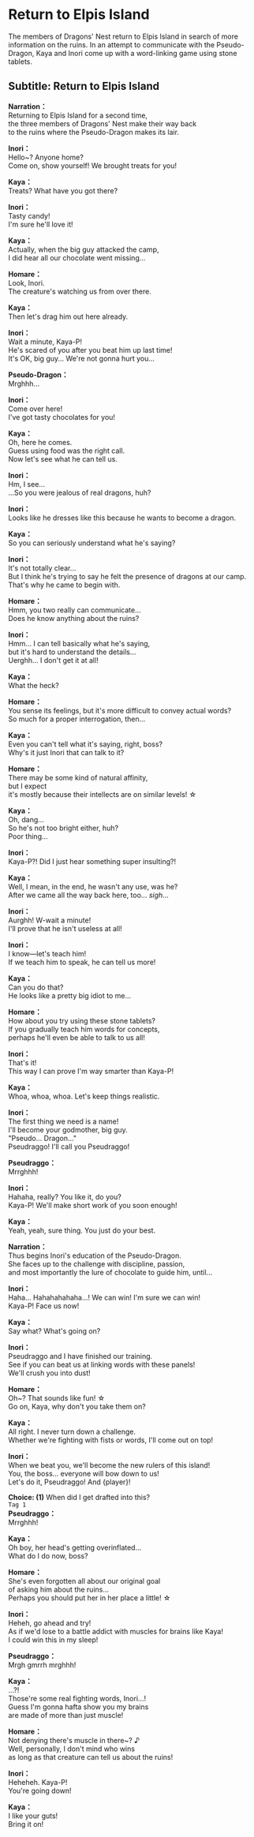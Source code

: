 # Return to Elpis Island
The members of Dragons' Nest return to Elpis Island in search of more information on the ruins. In an attempt to communicate with the Pseudo-Dragon, Kaya and Inori come up with a word-linking game using stone tablets.
  
## Subtitle: Return to Elpis Island
  
**Narration：**  
Returning to Elpis Island for a second time,  
the three members of Dragons' Nest make their way back  
to the ruins where the Pseudo-Dragon makes its lair.  
  
**Inori：**  
Hello~? Anyone home?  
Come on, show yourself! We brought treats for you!  
  
**Kaya：**  
Treats? What have you got there?  
  
**Inori：**  
Tasty candy!  
I'm sure he'll love it!  
  
**Kaya：**  
Actually, when the big guy attacked the camp,  
I did hear all our chocolate went missing...  
  
**Homare：**  
Look, Inori.  
The creature's watching us from over there.  
  
**Kaya：**  
Then let's drag him out here already.  
  
**Inori：**  
Wait a minute, Kaya-P!  
He's scared of you after you beat him up last time!  
It's OK, big guy... We're not gonna hurt you...  
  
**Pseudo-Dragon：**  
Mrghhh...  
  
**Inori：**  
Come over here!  
I've got tasty chocolates for you!  
  
**Kaya：**  
Oh, here he comes.  
Guess using food was the right call.  
Now let's see what he can tell us.  
  
**Inori：**  
Hm, I see...  
...So you were jealous of real dragons, huh?  
  
**Inori：**  
Looks like he dresses like this because he wants to become a dragon.  
  
**Kaya：**  
So you can seriously understand what he's saying?  
  
**Inori：**  
It's not totally clear...  
But I think he's trying to say he felt the presence of dragons at our camp.  
That's why he came to begin with.  
  
**Homare：**  
Hmm, you two really can communicate...  
Does he know anything about the ruins?  
  
**Inori：**  
Hmm... I can tell basically what he's saying,  
but it's hard to understand the details...  
Uerghh... I don't get it at all!  
  
**Kaya：**  
What the heck?  
  
**Homare：**  
You sense its feelings, but it's more difficult to convey actual words?  
So much for a proper interrogation, then...  
  
**Kaya：**  
Even you can't tell what it's saying, right, boss?  
Why's it just Inori that can talk to it?  
  
**Homare：**  
There may be some kind of natural affinity,  
 but I expect  
it's mostly because their intellects are on similar levels! ☆  
  
**Kaya：**  
Oh, dang...  
 So he's not too bright either, huh?  
Poor thing...  
  
**Inori：**  
Kaya-P?! Did I just hear something super insulting?!  
  
**Kaya：**  
Well, I mean, in the end, he wasn't any use, was he?  
After we came all the way back here, too... *sigh*...  
  
**Inori：**  
Aurghh! W-wait a minute!  
I'll prove that he isn't useless at all!  
  
**Inori：**  
I know—let's teach him!  
If we teach him to speak, he can tell us more!  
  
**Kaya：**  
Can you do that?  
He looks like a pretty big idiot to me...  
  
**Homare：**  
How about you try using these stone tablets?  
If you gradually teach him words for concepts,  
perhaps he'll even be able to talk to us all!  
  
**Inori：**  
That's it!  
This way I can prove I'm way smarter than Kaya-P!  
  
**Kaya：**  
Whoa, whoa, whoa. Let's keep things realistic.  
  
**Inori：**  
The first thing we need is a name!  
I'll become your godmother, big guy.  
\"Pseudo... Dragon…\"  
 Pseudraggo! I'll call you Pseudraggo!  
  
**Pseudraggo：**  
Mrrghhh!  
  
**Inori：**  
Hahaha, really? You like it, do you?  
Kaya-P! We'll make short work of you soon enough!  
  
**Kaya：**  
Yeah, yeah, sure thing. You just do your best.  
  
**Narration：**  
Thus begins Inori's education of the Pseudo-Dragon.  
She faces up to the challenge with discipline, passion,  
and most importantly the lure of chocolate to guide him, until...  
  
**Inori：**  
Haha... Hahahahahaha...! We can win! I'm sure we can win!  
Kaya-P! Face us now!  
  
**Kaya：**  
Say what? What's going on?  
  
**Inori：**  
Pseudraggo and I have finished our training.  
See if you can beat us at linking words with these panels!  
We'll crush you into dust!  
  
**Homare：**  
Oh~? That sounds like fun! ☆  
Go on, Kaya, why don't you take them on?  
  
**Kaya：**  
All right. I never turn down a challenge.  
Whether we're fighting with fists or words, I'll come out on top!  
  
**Inori：**  
When we beat you, we'll become the new rulers of this island!  
You, the boss... everyone will bow down to us!  
Let's do it, Pseudraggo! And {player}!  
  
**Choice: (1)**  When did I get drafted into this?  
`Tag 1`  
**Pseudraggo：**  
Mrrghhh!  
  
**Kaya：**  
Oh boy, her head's getting overinflated...  
What do I do now, boss?  
  
**Homare：**  
She's even forgotten all about our original goal  
of asking him about the ruins...  
Perhaps you should put her in her place a little! ☆  
  
**Inori：**  
Heheh, go ahead and try!  
As if we'd lose to a battle addict with muscles for brains like Kaya!  
I could win this in my sleep!  
  
**Pseudraggo：**  
Mrgh gmrrh mrghhh!  
  
**Kaya：**  
...?!  
 Those're some real fighting words, Inori...!  
Guess I'm gonna hafta show you my brains  
are made of more than just muscle!  
  
**Homare：**  
Not denying there's muscle in there~? ♪  
Well, personally, I don't mind who wins  
as long as that creature can tell us about the ruins!  
  
**Inori：**  
Heheheh. Kaya-P!  
 You're going down!  
  
**Kaya：**  
I like your guts!  
 Bring it on!  
